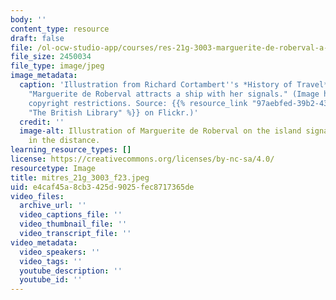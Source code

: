 ```yaml
---
body: ''
content_type: resource
draft: false
file: /ol-ocw-studio-app/courses/res-21g-3003-marguerite-de-roberval-a-web-based-approach-to-teaching-a-renaissance-heroine-fall-2023/mitres_21g_3003_f23.jpeg
file_size: 2450034
file_type: image/jpeg
image_metadata:
  caption: 'Illustration from Richard Cortambert''s *History of Travel*. Caption:
    "Marguerite de Roberval attracts a ship with her signals." (Image has no known
    copyright restrictions. Source: {{% resource_link "97aebfed-39b2-4363-93d7-79ab0ee25c1a"
    "The British Library" %}} on Flickr.)'
  credit: ''
  image-alt: Illustration of Marguerite de Roberval on the island signaling a ship
    in the distance.
learning_resource_types: []
license: https://creativecommons.org/licenses/by-nc-sa/4.0/
resourcetype: Image
title: mitres_21g_3003_f23.jpeg
uid: e4caf45a-8cb3-425d-9025-fec8717365de
video_files:
  archive_url: ''
  video_captions_file: ''
  video_thumbnail_file: ''
  video_transcript_file: ''
video_metadata:
  video_speakers: ''
  video_tags: ''
  youtube_description: ''
  youtube_id: ''
---
```

